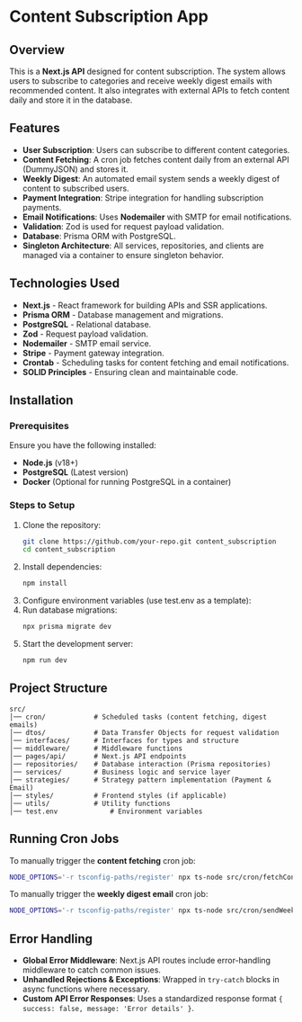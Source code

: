 # Content Subscription App

## Overview

This is a **Next.js API** designed for content subscription. The system allows users to subscribe to categories and receive weekly digest emails with recommended content. It also integrates with external APIs to fetch content daily and store it in the database.

## Features

- **User Subscription**: Users can subscribe to different content categories.
- **Content Fetching**: A cron job fetches content daily from an external API (DummyJSON) and stores it.
- **Weekly Digest**: An automated email system sends a weekly digest of content to subscribed users.
- **Payment Integration**: Stripe integration for handling subscription payments.
- **Email Notifications**: Uses **Nodemailer** with SMTP for email notifications.
- **Validation**: Zod is used for request payload validation.
- **Database**: Prisma ORM with PostgreSQL.
- **Singleton Architecture**: All services, repositories, and clients are managed via a container to ensure singleton behavior.

## Technologies Used

- **Next.js** - React framework for building APIs and SSR applications.
- **Prisma ORM** - Database management and migrations.
- **PostgreSQL** - Relational database.
- **Zod** - Request payload validation.
- **Nodemailer** - SMTP email service.
- **Stripe** - Payment gateway integration.
- **Crontab** - Scheduling tasks for content fetching and email notifications.
- **SOLID Principles** - Ensuring clean and maintainable code.

## Installation

### Prerequisites

Ensure you have the following installed:

- **Node.js** (v18+)
- **PostgreSQL** (Latest version)
- **Docker** (Optional for running PostgreSQL in a container)

### Steps to Setup

1. Clone the repository:
   ```sh
   git clone https://github.com/your-repo.git content_subscription
   cd content_subscription
   ```
2. Install dependencies:
   ```sh
   npm install
   ```
3. Configure environment variables (use test.env as a template):
4. Run database migrations:
   ```sh
   npx prisma migrate dev
   ```
5. Start the development server:
   ```sh
   npm run dev
   ```

## Project Structure

```
src/
│── cron/            # Scheduled tasks (content fetching, digest emails)
│── dtos/            # Data Transfer Objects for request validation
│── interfaces/      # Interfaces for types and structure
│── middleware/      # Middleware functions
│── pages/api/       # Next.js API endpoints
│── repositories/    # Database interaction (Prisma repositories)
│── services/        # Business logic and service layer
│── strategies/      # Strategy pattern implementation (Payment & Email)
│── styles/          # Frontend styles (if applicable)
│── utils/           # Utility functions
│── test.env             # Environment variables
```

## Running Cron Jobs

To manually trigger the **content fetching** cron job:

```sh
NODE_OPTIONS='-r tsconfig-paths/register' npx ts-node src/cron/fetchContent.ts
```

To manually trigger the **weekly digest email** cron job:

```sh
NODE_OPTIONS='-r tsconfig-paths/register' npx ts-node src/cron/sendWeeklyDigest.ts
```



## Error Handling

- **Global Error Middleware**: Next.js API routes include error-handling middleware to catch common issues.
- **Unhandled Rejections & Exceptions**: Wrapped in `try-catch` blocks in async functions where necessary.
- **Custom API Error Responses**: Uses a standardized response format `{ success: false, message: 'Error details' }`.


